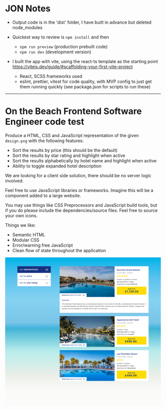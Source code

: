 # JON Notes
* Output code is in the 'dist' folder, I have built in advance but deleted node_modules

* Quickest way to review is `npm install` and then
    * `npm run preview` (production prebuilt code)
    * `npm run dev` (development version)

* I built the app with vite, using the react-ts template as the starting point https://vitejs.dev/guide/#scaffolding-your-first-vite-project
    * React, SCSS frameworks used
    * eslint, prettier, vitest for code quality, with MVP config to just get them running quickly (see package.json for scripts to run these)

---


# On the Beach Frontend Software Engineer code test

Produce a HTML, CSS and JavaScript representation of the given `design.png` with the following features:

- Sort the results by price (this should be the default)
- Sort the results by star rating and highlight when active
- Sort the results alphabetically by hotel name and highlight when active
- Ability to toggle expanded hotel description

We are looking for a client side solution, there should be no server logic involved.

Feel free to use JavaScript libraries or frameworks. Imagine this will be a component added to a large website.

You may use things like CSS Preprocessors and JavaScript build tools, but if you do please include the dependencies/source files.
Feel free to source your own icons.

Things we like:

- Semantic HTML
- Modular CSS
- Error/warning free JavaScript
- Clean flow of state throughout the application

![](design.png)
